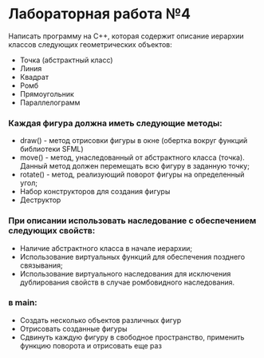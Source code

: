 # Лабораторная работа №4
Написать программу на C++, которая содержит описание иерархии классов следующих геометрических объектов:
* Точка (абстрактный класс)
* Линия
* Квадрат
* Ромб
* Прямоугольник
* Параллелограмм

### Каждая фигура должна иметь следующие методы:
* draw() - метод отрисовки фигуры в окне (обертка вокруг функций библиотеки SFML)
* move() - метод, унаследованный от абстрактного класса (точка). Данный метод должен перемещать всю фигуру в заданную точку;
* rotate() - метод, реализующий поворот фигуры на определенный угол;
* Набор конструкторов для создания фигуры
* Деструктор

### При описании использовать наследование с обеспечением следующих свойств:
* Наличие абстрактного класса в начале иерархии;
* Использование виртуальных функций для обеспечения позднего связывания;
* Использование виртуального наследования для исключения дублирования свойств в случае ромбовидного наследования.
    
### в main:
* Создать несколько объектов различных фигур
* Отрисовать созданные фигуры
* Сдвинуть каждую фигуру в свободное пространство, применить функцию поворота и отрисовать еще раз
